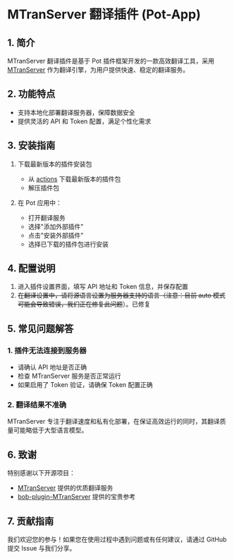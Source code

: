 # MTranServer 翻译插件 (Pot-App)

## 1. 简介

MTranServer 翻译插件是基于 Pot 插件框架开发的一款高效翻译工具，采用 [MTranServer](https://github.com/xxnuo/MTranServer) 作为翻译引擎，为用户提供快速、稳定的翻译服务。

## 2. 功能特点

- 支持本地化部署翻译服务器，保障数据安全
- 提供灵活的 API 和 Token 配置，满足个性化需求

## 3. 安装指南

1. 下载最新版本的插件安装包
   - 从 [actions](https://github.com/Mars-Sea/pot-app-translate-plugin-mtranserver/actions) 下载最新版本的插件包
   - 解压插件包

2. 在 Pot 应用中：
   - 打开翻译服务
   - 选择"添加外部插件"
   - 点击"安装外部插件"
   - 选择已下载的插件包进行安装

## 4. 配置说明

1. 进入插件设置界面，填写 API 地址和 Token 信息，并保存配置
2. ~~在翻译设置中，请将源语言设置为服务器支持的语言（注意：目前 auto 模式可能会导致错误，我们正在修复此问题~~）。已修复

## 5. 常见问题解答

### 1. 插件无法连接到服务器

- 请确认 API 地址是否正确
- 检查 MTranServer 服务是否正常运行
- 如果启用了 Token 验证，请确保 Token 配置正确

### 2. 翻译结果不准确

MTranServer 专注于翻译速度和私有化部署，在保证高效运行的同时，其翻译质量可能略低于大型语言模型。

## 6. 致谢

特别感谢以下开源项目：
- [MTranServer](https://github.com/xxnuo/MTranServer) 提供的优质翻译服务
- [bob-plugin-MTranServer](https://github.com/gray0128/bob-plugin-MTranServer) 提供的宝贵参考

## 7. 贡献指南

我们欢迎您的参与！如果您在使用过程中遇到问题或有任何建议，请通过 GitHub 提交 Issue 与我们分享。
